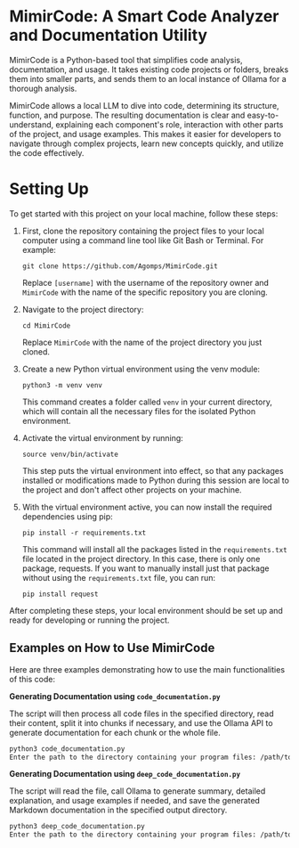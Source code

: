 # MimirCode: A Smart Code Analyzer and Documentation Utility

MimirCode is a Python-based tool that simplifies code analysis, documentation, and usage. It takes existing code projects or folders, breaks them into smaller parts, and sends them to an local instance of Ollama for a thorough analysis. 

MimirCode allows a local LLM to dive into code, determining its structure, function, and purpose. The resulting documentation is clear and easy-to-understand, explaining each component's role, interaction with other parts of the project, and usage examples. This makes it easier for developers to navigate through complex projects, learn new concepts quickly, and utilize the code effectively.

# Setting Up
To get started with this project on your local machine, follow these steps:

1. First, clone the repository containing the project files to your local computer using a command line tool like Git Bash or Terminal. For example:
   ```
   git clone https://github.com/Agomps/MimirCode.git
   ```
   Replace `[username]` with the username of the repository owner and `MimirCode` with the name of the specific repository you are cloning.

2. Navigate to the project directory:
   ```
   cd MimirCode
   ```
   Replace `MimirCode` with the name of the project directory you just cloned.

3. Create a new Python virtual environment using the venv module:
   ```
   python3 -m venv venv
   ```
   This command creates a folder called `venv` in your current directory, which will contain all the necessary files for the isolated Python environment.

4. Activate the virtual environment by running:
   ```
   source venv/bin/activate
   ```
   This step puts the virtual environment into effect, so that any packages installed or modifications made to Python during this session are local to the project and don't affect other projects on your machine.

5. With the virtual environment active, you can now install the required dependencies using pip:
   ```
   pip install -r requirements.txt
   ```
   This command will install all the packages listed in the `requirements.txt` file located in the project directory. In this case, there is only one package, requests. If you want to manually install just that package without using the `requirements.txt` file, you can run:
   ```
   pip install request
   ```

After completing these steps, your local environment should be set up and ready for developing or running the project.

## Examples on How to Use MimirCode

Here are three examples demonstrating how to use the main functionalities of this code:

**Generating Documentation using `code_documentation.py`**

   The script will then process all code files in the specified directory, read their content, split it into chunks if necessary, and use the Ollama API to generate documentation for each chunk or the whole file.


```bash
python3 code_documentation.py
Enter the path to the directory containing your program files: /path/to/your/project
```


**Generating Documentation using `deep_code_documentation.py`**

The script will read the file, call Ollama to generate summary, detailed explanation, and usage examples if needed, and save the generated Markdown documentation in the specified output directory.

   ```bash
   python3 deep_code_documentation.py
   Enter the path to the directory containing your program files: /path/to/your/project
   ```

